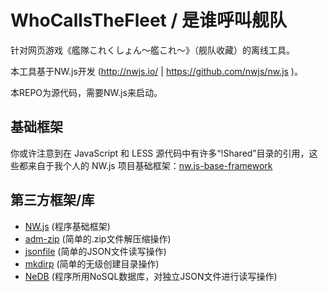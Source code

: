 # WhoCallsTheFleet / 是谁呼叫舰队

针对网页游戏《艦隊これくしょん～艦これ～》（舰队收藏）的离线工具。

本工具基于NW.js开发 (http://nwjs.io/ | https://github.com/nwjs/nw.js )。

本REPO为源代码，需要NW.js来启动。

## 基础框架

你或许注意到在 JavaScript 和 LESS 源代码中有许多“!Shared”目录的引用，这些都来自于我个人的 NW.js 项目基础框架：[nw.js-base-framework](https://github.com/Diablohu/nw.js-base-framework)

## 第三方框架/库

* [NW.js](https://github.com/nwjs/nw.js) (程序基础框架)
* [adm-zip](https://github.com/cthackers/adm-zip) (简单的.zip文件解压缩操作)
* [jsonfile](https://github.com/jprichardson/node-jsonfile) (简单的JSON文件读写操作)
* [mkdirp](https://www.npmjs.com/package/mkdirp) (简单的无级创建目录操作)
* [NeDB](https://github.com/louischatriot/nedb) (程序所用NoSQL数据库，对独立JSON文件进行读写操作)
